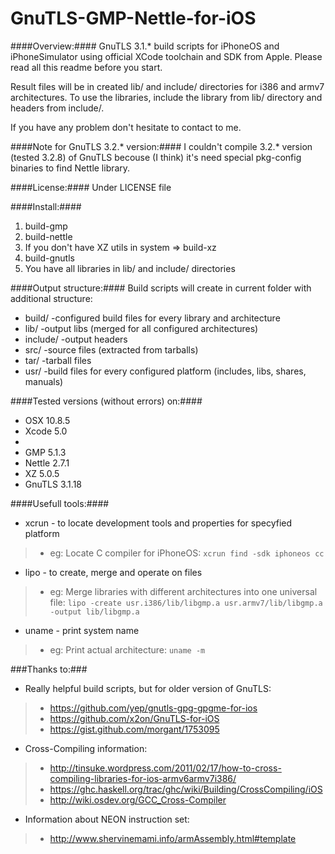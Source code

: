 GnuTLS-GMP-Nettle-for-iOS
=========================
####Overview:####
GnuTLS 3.1.* build scripts for iPhoneOS and iPhoneSimulator using official XCode toolchain and SDK from Apple.
Please read all this readme before you start.

Result files will be in created lib/ and include/ directories for i386 and armv7 architectures.
To use the libraries, include the library from lib/ directory and headers from include/.

If you have any problem don't hesitate to contact to me.

 
####Note for GnuTLS 3.2.* version:####
I couldn't compile 3.2.* version (tested 3.2.8) of GnuTLS becouse (I think) it's need special pkg-config binaries to find Nettle library.
 

####License:####
Under LICENSE file

 
####Install:####

 1. build-gmp
 2. build-nettle
 3. If you don't have XZ utils in system => build-xz
 4. build-gnutls
 5. You have all libraries in lib/ and include/ directories
 
 
####Output structure:####
Build scripts will create in current folder with additional structure:

  * build/    -configured build files for every library and architecture
  * lib/		-output libs (merged for all configured architectures)
  * include/	-output headers
  * src/		-source files (extracted from tarballs)
  * tar/		-tarball files
  * usr/		-build files for every configured platform (includes, libs, shares, manuals)


####Tested versions (without errors) on:####
* OSX	10.8.5
* Xcode	5.0
* 
* GMP 	5.1.3
* Nettle	2.7.1
* XZ		5.0.5
* GnuTLS	3.1.18
  

####Usefull tools:####
* xcrun - to locate development tools and properties for specyfied platform
 >+ eg: 	Locate C compiler for iPhoneOS: 
		`xcrun find -sdk iphoneos cc`
* lipo - to create, merge and operate on files
 >+ eg: 	Merge libraries with different architectures into one universal file: 
		`lipo -create usr.i386/lib/libgmp.a usr.armv7/lib/libgmp.a -output lib/libgmp.a`
* uname - print system name
 >+ eg: 	Print actual architecture: 
		`uname -m`

###Thanks to:###
* Really helpful build scripts, but for older version of GnuTLS:
>* <https://github.com/yep/gnutls-gpg-gpgme-for-ios>
>* <https://github.com/x2on/GnuTLS-for-iOS>
>* <https://gist.github.com/morgant/1753095>

* Cross-Compiling information:
>* <http://tinsuke.wordpress.com/2011/02/17/how-to-cross-compiling-libraries-for-ios-armv6armv7i386/>
>* <https://ghc.haskell.org/trac/ghc/wiki/Building/CrossCompiling/iOS>
>* <http://wiki.osdev.org/GCC_Cross-Compiler>

* Information about NEON instruction set:
>* <http://www.shervinemami.info/armAssembly.html#template>